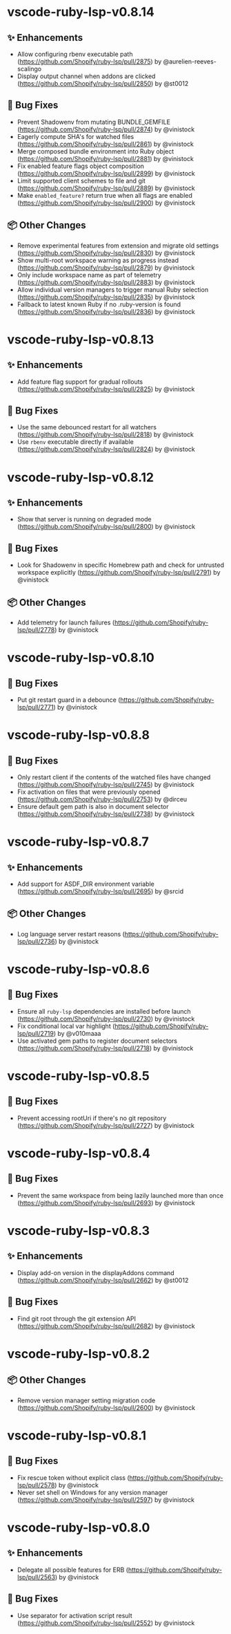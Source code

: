# vscode-ruby-lsp-v0.8.14
## ✨ Enhancements

- Allow configuring rbenv executable path (https://github.com/Shopify/ruby-lsp/pull/2875) by @aurelien-reeves-scalingo
- Display output channel when addons are clicked (https://github.com/Shopify/ruby-lsp/pull/2850) by @st0012

## 🐛 Bug Fixes

- Prevent Shadowenv from mutating BUNDLE_GEMFILE (https://github.com/Shopify/ruby-lsp/pull/2874) by @vinistock
- Eagerly compute SHA's for watched files (https://github.com/Shopify/ruby-lsp/pull/2861) by @vinistock
- Merge composed bundle environment into Ruby object (https://github.com/Shopify/ruby-lsp/pull/2881) by @vinistock
- Fix enabled feature flags object composition (https://github.com/Shopify/ruby-lsp/pull/2899) by @vinistock
- Limit supported client schemes to file and git (https://github.com/Shopify/ruby-lsp/pull/2889) by @vinistock
- Make `enabled_feature?` return true when all flags are enabled (https://github.com/Shopify/ruby-lsp/pull/2900) by @vinistock

## 📦 Other Changes

- Remove experimental features from extension and migrate old settings (https://github.com/Shopify/ruby-lsp/pull/2830) by @vinistock
- Show multi-root workspace warning as progress instead (https://github.com/Shopify/ruby-lsp/pull/2879) by @vinistock
- Only include workspace name as part of telemetry (https://github.com/Shopify/ruby-lsp/pull/2883) by @vinistock
- Allow individual version managers to trigger manual Ruby selection (https://github.com/Shopify/ruby-lsp/pull/2835) by @vinistock
- Fallback to latest known Ruby if no .ruby-version is found (https://github.com/Shopify/ruby-lsp/pull/2836) by @vinistock



# vscode-ruby-lsp-v0.8.13
## ✨ Enhancements

- Add feature flag support for gradual rollouts (https://github.com/Shopify/ruby-lsp/pull/2825) by @vinistock

## 🐛 Bug Fixes

- Use the same debounced restart for all watchers (https://github.com/Shopify/ruby-lsp/pull/2818) by @vinistock
- Use `rbenv` executable directly if available (https://github.com/Shopify/ruby-lsp/pull/2824) by @vinistock



# vscode-ruby-lsp-v0.8.12
## ✨ Enhancements

- Show that server is running on degraded mode (https://github.com/Shopify/ruby-lsp/pull/2800) by @vinistock

## 🐛 Bug Fixes

- Look for Shadowenv in specific Homebrew path and check for untrusted workspace explicitly (https://github.com/Shopify/ruby-lsp/pull/2791) by @vinistock

## 📦 Other Changes

- Add telemetry for launch failures (https://github.com/Shopify/ruby-lsp/pull/2778) by @vinistock



# vscode-ruby-lsp-v0.8.10
## 🐛 Bug Fixes

- Put git restart guard in a debounce (https://github.com/Shopify/ruby-lsp/pull/2771) by @vinistock



# vscode-ruby-lsp-v0.8.8
## 🐛 Bug Fixes

- Only restart client if the contents of the watched files have changed (https://github.com/Shopify/ruby-lsp/pull/2745) by @vinistock
- Fix activation on files that were previously opened (https://github.com/Shopify/ruby-lsp/pull/2753) by @dirceu
- Ensure default gem path is also in document selector (https://github.com/Shopify/ruby-lsp/pull/2738) by @vinistock



# vscode-ruby-lsp-v0.8.7
## ✨ Enhancements

- Add support for ASDF_DIR environment variable (https://github.com/Shopify/ruby-lsp/pull/2695) by @srcid

## 📦 Other Changes

- Log language server restart reasons (https://github.com/Shopify/ruby-lsp/pull/2736) by @vinistock



# vscode-ruby-lsp-v0.8.6
## 🐛 Bug Fixes

- Ensure all `ruby-lsp` dependencies are installed before launch (https://github.com/Shopify/ruby-lsp/pull/2730) by @vinistock
- Fix conditional local var highlight (https://github.com/Shopify/ruby-lsp/pull/2719) by @v010maaa
- Use activated gem paths to register document selectors (https://github.com/Shopify/ruby-lsp/pull/2718) by @vinistock



# vscode-ruby-lsp-v0.8.5
## 🐛 Bug Fixes

- Prevent accessing rootUri if there's no git repository (https://github.com/Shopify/ruby-lsp/pull/2727) by @vinistock



# vscode-ruby-lsp-v0.8.4
## 🐛 Bug Fixes

- Prevent the same workspace from being lazily launched more than once (https://github.com/Shopify/ruby-lsp/pull/2693) by @vinistock



# vscode-ruby-lsp-v0.8.3
## ✨ Enhancements

- Display add-on version in the displayAddons command (https://github.com/Shopify/ruby-lsp/pull/2662) by @st0012

## 🐛 Bug Fixes

- Find git root through the git extension API (https://github.com/Shopify/ruby-lsp/pull/2682) by @vinistock



# vscode-ruby-lsp-v0.8.2
## 📦 Other Changes

- Remove version manager setting migration code (https://github.com/Shopify/ruby-lsp/pull/2600) by @vinistock



# vscode-ruby-lsp-v0.8.1
## 🐛 Bug Fixes

- Fix rescue token without explicit class (https://github.com/Shopify/ruby-lsp/pull/2578) by @vinistock
- Never set shell on Windows for any version manager (https://github.com/Shopify/ruby-lsp/pull/2597) by @vinistock



# vscode-ruby-lsp-v0.8.0
## ✨ Enhancements

- Delegate all possible features for ERB (https://github.com/Shopify/ruby-lsp/pull/2563) by @vinistock

## 🐛 Bug Fixes

- Use separator for activation script result (https://github.com/Shopify/ruby-lsp/pull/2552) by @vinistock


